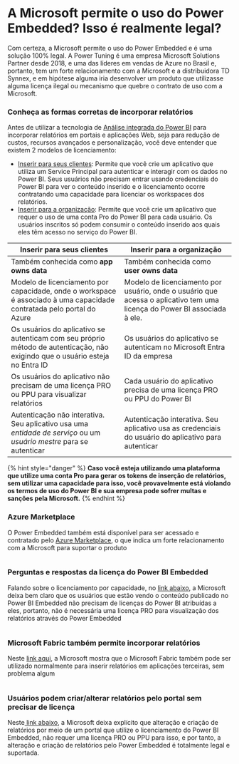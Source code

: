 # A Microsoft permite o uso do Power Embedded? Isso é realmente legal?

Com certeza, a Microsoft permite o uso do Power Embedded e é uma solução 100% legal. A Power Tuning é uma empresa Microsoft Solutions Partner desde 2018, e uma das líderes em vendas de Azure no Brasil e, portanto, tem um forte relacionamento com a Microsoft e a distribuidora TD Synnex, e em hipótese alguma iria desenvolver um produto que utilizasse alguma licença ilegal ou mecanismo que quebre o contrato de uso com a Microsoft.

### Conheça as formas corretas de incorporar relatórios

Antes de utilizar a tecnologia de [Análise integrada do Power BI](https://learn.microsoft.com/pt-br/power-bi/developer/embedded/embedded-analytics-power-bi) para incorporar relatórios em portais e aplicações Web, seja para redução de custos, recursos avançados e personalização, você deve entender que existem 2 modelos de licenciamento:

* [Inserir para seus clientes](https://learn.microsoft.com/pt-br/power-bi/developer/embedded/embedded-analytics-power-bi#embed-for-your-customers): Permite que você crie um aplicativo que utiliza um Service Principal para autenticar e interagir com os dados no Power BI. Seus usuários não precisam entrar usando credenciais do Power BI para ver o conteúdo inserido e o licenciamento ocorre contratando uma capacidade para licenciar os workspaces dos relatórios.
* [Inserir para a organização](https://learn.microsoft.com/pt-br/power-bi/developer/embedded/embedded-analytics-power-bi#embed-for-your-organization): Permite que você crie um aplicativo que requer o uso de uma conta Pro do Power BI para cada usuário. Os usuários inscritos só podem consumir o conteúdo inserido aos quais eles têm acesso no serviço do Power BI.

| Inserir para seus clientes                                                                                                    | Inserir para a organização                                                                                               |
| ----------------------------------------------------------------------------------------------------------------------------- | ------------------------------------------------------------------------------------------------------------------------ |
| Também conhecida como **app owns data**                                                                                       | Também conhecida como **user owns data**                                                                                 |
| Modelo de licenciamento por capacidade, onde o workspace é associado à uma capacidade contratada pelo portal do Azure         | Modelo de licenciamento por usuário, onde o usuário que acessa o aplicativo tem uma licença do Power BI associada à ele. |
| Os usuários do aplicativo se autenticam com seu próprio método de autenticação, não exigindo que o usuário esteja no Entra ID | Os usuários do aplicativo se autenticam no Microsoft Entra ID da empresa                                                 |
| Os usuários do aplicativo não precisam de uma licença PRO ou PPU para visualizar relatórios                                   | Cada usuário do aplicativo precisa de uma licença PRO ou PPU do Power BI                                                 |
| Autenticação não interativa. Seu aplicativo usa uma _entidade de serviço_ ou um _usuário mestre_ para se autenticar           | Autenticação interativa. Seu aplicativo usa as credenciais do usuário do aplicativo para autenticar                      |

{% hint style="danger" %}
**Caso você esteja utilizando uma plataforma que utilize uma conta Pro para gerar os tokens de inserção de relatórios, sem utilizar uma capacidade para isso, você provavelmente está violando os termos de uso do Power BI e sua empresa pode sofrer multas e sanções pela Microsoft.**
{% endhint %}

### Azure Marketplace

O Power Embedded também está disponível para ser acessado e contratado pelo [Azure Marketplace](https://azuremarketplace.microsoft.com/pt-br/marketplace/apps/powertuningperformanceemdados1702567987391.powerembedded?tab=overview), o que indica um forte relacionamento com a Microsoft para suportar o produto

<figure><img src="https://powerembedded.com.br/wp-content/uploads/2024/05/Power-Embedded-no-Marketplace-da-Microsoft.png" alt=""><figcaption></figcaption></figure>

### Perguntas e respostas da licença do Power BI Embedded

Falando sobre o licenciamento por capacidade, no [link abaixo](https://azure.microsoft.com/pt-br/pricing/details/power-bi-embedded/), a Microsoft deixa bem claro que os usuários que estão vendo o conteúdo publicado no Power BI Embedded não precisam de licenças do Power BI atribuídas a eles, portanto, não é necessária uma licença PRO para visualização dos relatórios através do Power Embedded

<figure><img src="https://powerembedded.com.br/wp-content/uploads/2024/04/O-Power-Embedded-e-legal-Print-1-768x455.png" alt=""><figcaption></figcaption></figure>

### Microsoft Fabric também permite incorporar relatórios

Neste [link aqui](https://powerbi.microsoft.com/pt-br/blog/power-bi-embedded-with-microsoft-fabric/), a Microsoft mostra que o Microsoft Fabric também pode ser utilizado normalmente para inserir relatórios em aplicações terceiras, sem problema algum

<figure><img src="https://powerembedded.com.br/wp-content/uploads/2024/04/O-Power-Embedded-e-legal-Print-3.png" alt=""><figcaption></figcaption></figure>

### Usuários podem criar/alterar relatórios pelo portal sem precisar de licença

Neste[ link abaixo](https://learn.microsoft.com/pt-br/power-bi/developer/embedded/embedded-faq#quem-precisa-de-uma-licen-a-power-bi-pro-ou-ppu--premium-por-usu-rio--para-o-power-bi-embedded-e-por-qu--), a Microsoft deixa explícito que alteração e criação de relatórios por meio de um portal que utilize o licenciamento do Power BI Embedded, não requer uma licença PRO ou PPU para isso, e por tanto, a alteração e criação de relatórios pelo Power Embedded é totalmente legal e suportada.

<figure><img src="https://powerembedded.com.br/wp-content/uploads/2024/04/O-Power-Embedded-e-legal-Print-2-1024x439.png" alt=""><figcaption></figcaption></figure>
